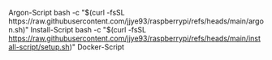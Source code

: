 Argon-Script		bash -c "$(curl -fsSL https://raw.githubusercontent.com/jjye93/raspberrypi/refs/heads/main/argon.sh)"
Install-Script		bash -c "$(curl -fsSL https://raw.githubusercontent.com/jjye93/raspberrypi/refs/heads/main/install-script/setup.sh)"
Docker-Script			

